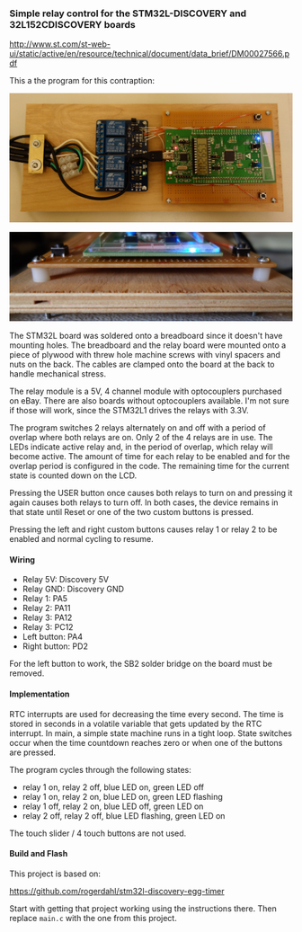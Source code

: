 ### Simple relay control for the STM32L-DISCOVERY and 32L152CDISCOVERY boards

http://www.st.com/st-web-ui/static/active/en/resource/technical/document/data_brief/DM00027566.pdf

This a the program for this contraption:

![](https://github.com/rogerdahl/stm32l1-relay-timer/blob/master/relay-timer.jpg)

![](https://github.com/rogerdahl/stm32l1-relay-timer/blob/master/relay-timer-side.jpg)

The STM32L board was soldered onto a breadboard since it doesn't have mounting holes. The breadboard and the relay board were mounted onto a piece of plywood with threw hole machine screws with vinyl spacers and nuts on the back. The cables are clamped onto the board at the back to handle mechanical stress.

The relay module is a 5V, 4 channel module with optocouplers purchased on eBay. There are also boards without optocouplers available. I'm not sure if those will work, since the STM32L1 drives the relays with 3.3V.

The program switches 2 relays alternately on and off with a period of overlap where both relays are on. Only 2 of the 4 relays are in use. The LEDs indicate active relay and, in the period of overlap, which relay will become active. The amount of time for each relay to be enabled and for the overlap period is configured in the code. The remaining time for the current state is counted down on the LCD. 

Pressing the USER button once causes both relays to turn on and pressing it again causes both relays to turn off. In both cases, the device remains in that state until Reset or one of the two custom buttons is pressed.

Pressing the left and right custom buttons causes relay 1 or relay 2 to be enabled and normal cycling to resume.

#### Wiring

* Relay 5V: Discovery 5V
* Relay GND: Discovery GND
* Relay 1: PA5
* Relay 2: PA11
* Relay 3: PA12
* Relay 3: PC12
* Left button: PA4
* Right button: PD2

For the left button to work, the SB2 solder bridge on the board must be removed.

#### Implementation

RTC interrupts are used for decreasing the time every second. The time is stored in seconds in a volatile variable that gets updated by the RTC interrupt. In main, a simple state machine runs in a tight loop. State switches occur when the time countdown reaches zero or when one of the buttons are pressed.

The program cycles through the following states:

* relay 1 on, relay 2 off, blue LED on, green LED off
* relay 1 on, relay 2 on, blue LED on, green LED flashing
* relay 1 off, relay 2 on, blue LED off, green LED on
* relay 2 off, relay 2 off, blue LED flashing, green LED on

The touch slider / 4 touch buttons are not used.

#### Build and Flash

This project is based on:

https://github.com/rogerdahl/stm32l-discovery-egg-timer

Start with getting that project working using the instructions there. Then replace `main.c` with the one from this project.
